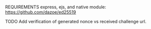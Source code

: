 REQUIREMENTS
express, ejs, and native module: https://github.com/dazoe/ed25519

TODO
Add verification of generated nonce vs received challenge url.